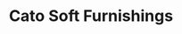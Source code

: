 ---
title: "Cato Soft Furnishings"
url: /bristol/cato-soft-furnishings/
shop: interior decoration
---